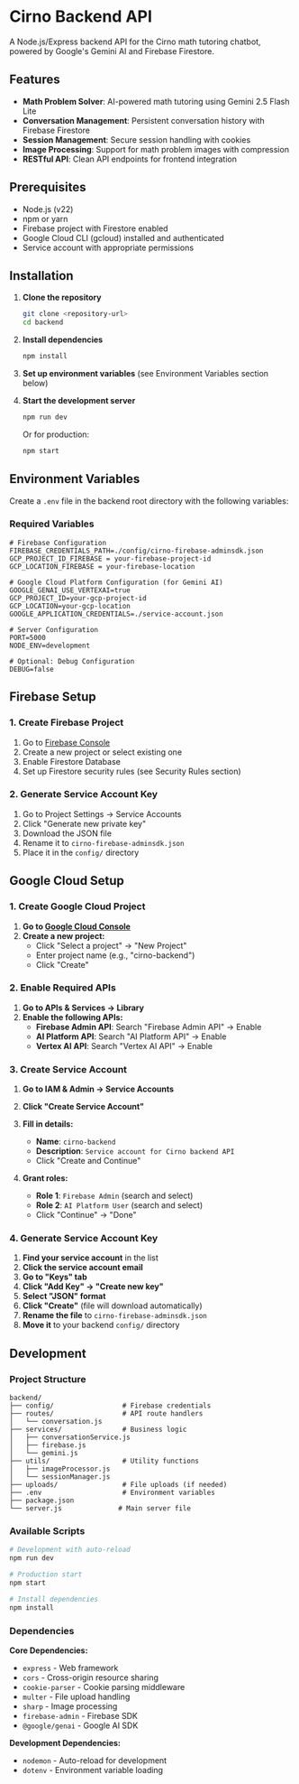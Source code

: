 # Cirno Backend API

A Node.js/Express backend API for the Cirno math tutoring chatbot, powered by Google's Gemini AI and Firebase Firestore.

## Features

- **Math Problem Solver**: AI-powered math tutoring using Gemini 2.5 Flash Lite
- **Conversation Management**: Persistent conversation history with Firebase Firestore
- **Session Management**: Secure session handling with cookies
- **Image Processing**: Support for math problem images with compression
- **RESTful API**: Clean API endpoints for frontend integration

## Prerequisites

- Node.js (v22)
- npm or yarn
- Firebase project with Firestore enabled
- Google Cloud CLI (gcloud) installed and authenticated
- Service account with appropriate permissions

## Installation

1. **Clone the repository**
   ```bash
   git clone <repository-url>
   cd backend
   ```

2. **Install dependencies**
   ```bash
   npm install
   ```

3. **Set up environment variables** (see Environment Variables section below)

4. **Start the development server**
   ```bash
   npm run dev
   ```

   Or for production:
   ```bash
   npm start
   ```

## Environment Variables

Create a `.env` file in the backend root directory with the following variables:

### Required Variables

```env
# Firebase Configuration
FIREBASE_CREDENTIALS_PATH=./config/cirno-firebase-adminsdk.json
GCP_PROJECT_ID_FIREBASE = your-firebase-project-id
GCP_LOCATION_FIREBASE = your-firebase-location

# Google Cloud Platform Configuration (for Gemini AI)
GOOGLE_GENAI_USE_VERTEXAI=true
GCP_PROJECT_ID=your-gcp-project-id
GCP_LOCATION=your-gcp-location
GOOGLE_APPLICATION_CREDENTIALS=./service-account.json

# Server Configuration
PORT=5000
NODE_ENV=development

# Optional: Debug Configuration
DEBUG=false
```


## Firebase Setup

### 1. Create Firebase Project

1. Go to [Firebase Console](https://console.firebase.google.com/)
2. Create a new project or select existing one
3. Enable Firestore Database
4. Set up Firestore security rules (see Security Rules section)

### 2. Generate Service Account Key

1. Go to Project Settings → Service Accounts
2. Click "Generate new private key"
3. Download the JSON file
4. Rename it to `cirno-firebase-adminsdk.json`
5. Place it in the `config/` directory

## Google Cloud Setup

### 1. Create Google Cloud Project

1. **Go to [Google Cloud Console](https://console.cloud.google.com/)**
2. **Create a new project:**
   - Click "Select a project" → "New Project"
   - Enter project name (e.g., "cirno-backend")
   - Click "Create"

### 2. Enable Required APIs

1. **Go to APIs & Services → Library**
2. **Enable the following APIs:**
   - **Firebase Admin API**: Search "Firebase Admin API" → Enable
   - **AI Platform API**: Search "AI Platform API" → Enable  
   - **Vertex AI API**: Search "Vertex AI API" → Enable

### 3. Create Service Account

1. **Go to IAM & Admin → Service Accounts**
2. **Click "Create Service Account"**
3. **Fill in details:**
   - **Name**: `cirno-backend`
   - **Description**: `Service account for Cirno backend API`
   - Click "Create and Continue"

4. **Grant roles:**
   - **Role 1**: `Firebase Admin` (search and select)
   - **Role 2**: `AI Platform User` (search and select)
   - Click "Continue" → "Done"

### 4. Generate Service Account Key

1. **Find your service account** in the list
2. **Click the service account email**
3. **Go to "Keys" tab**
4. **Click "Add Key" → "Create new key"**
5. **Select "JSON" format**
6. **Click "Create"** (file will download automatically)
7. **Rename the file** to `cirno-firebase-adminsdk.json`
8. **Move it** to your backend `config/` directory

## Development

### Project Structure
```
backend/
├── config/                 # Firebase credentials
├── routes/                 # API route handlers
│   └── conversation.js
├── services/               # Business logic
│   ├── conversationService.js
│   ├── firebase.js
│   └── gemini.js
├── utils/                  # Utility functions
│   ├── imageProcessor.js
│   └── sessionManager.js
├── uploads/                # File uploads (if needed)
├── .env                    # Environment variables
├── package.json
└── server.js              # Main server file
```

### Available Scripts

```bash
# Development with auto-reload
npm run dev

# Production start
npm start

# Install dependencies
npm install
```

### Dependencies

**Core Dependencies:**
- `express` - Web framework
- `cors` - Cross-origin resource sharing
- `cookie-parser` - Cookie parsing middleware
- `multer` - File upload handling
- `sharp` - Image processing
- `firebase-admin` - Firebase SDK
- `@google/genai` - Google AI SDK

**Development Dependencies:**
- `nodemon` - Auto-reload for development
- `dotenv` - Environment variable loading
